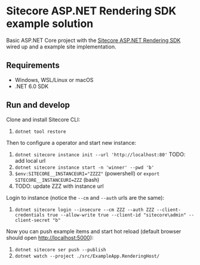 # Sitecore ASP.NET Rendering SDK example solution

Basic ASP.NET Core project with the [Sitecore ASP.NET Rendering SDK](https://doc.sitecore.com/xp/en/developers/100/developer-tools/sitecore-asp-net-rendering-sdk.html) wired up and a example site implementation.

## Requirements

- Windows, WSL/Linux or macOS
- .NET 6.0 SDK

## Run and develop

Clone and install Sitecore CLI:

1. `dotnet tool restore`

Then to configure a operator and start new instance:

1. `dotnet sitecore instance init --url 'http://localhost:80'` TODO: add local url
1. `dotnet sitecore instance start -n 'winner' --pwd 'b'`
1. `$env:SITECORE__INSTANCEURI="ZZZZ"` (powershell) or `export SITECORE__INSTANCEURI=ZZZ` (bash)
1. TODO: update ZZZ with instance url

Login to instance (notice the `--cm` and `--auth` urls are the same):

1. `dotnet sitecore login --insecure --cm ZZZ --auth ZZZ --client-credentials true --allow-write true --client-id "sitecore\admin" --client-secret "b"`

Now you can push example items and start hot reload (default browser should open [http://localhost:5000](http://localhost:5000)):

1. `dotnet sitecore ser push --publish`
1. `dotnet watch --project ./src/ExampleApp.RenderingHost/`
